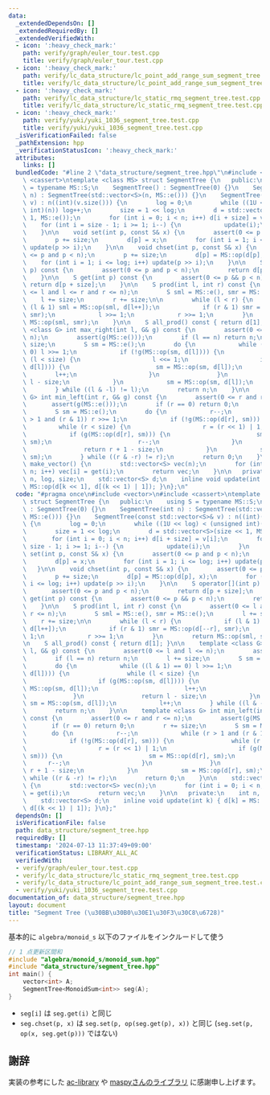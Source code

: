 ```yaml
---
data:
  _extendedDependsOn: []
  _extendedRequiredBy: []
  _extendedVerifiedWith:
  - icon: ':heavy_check_mark:'
    path: verify/graph/euler_tour.test.cpp
    title: verify/graph/euler_tour.test.cpp
  - icon: ':heavy_check_mark:'
    path: verify/lc_data_structure/lc_point_add_range_sum_segment_tree.test.cpp
    title: verify/lc_data_structure/lc_point_add_range_sum_segment_tree.test.cpp
  - icon: ':heavy_check_mark:'
    path: verify/lc_data_structure/lc_static_rmq_segment_tree.test.cpp
    title: verify/lc_data_structure/lc_static_rmq_segment_tree.test.cpp
  - icon: ':heavy_check_mark:'
    path: verify/yuki/yuki_1036_segment_tree.test.cpp
    title: verify/yuki/yuki_1036_segment_tree.test.cpp
  _isVerificationFailed: false
  _pathExtension: hpp
  _verificationStatusIcon: ':heavy_check_mark:'
  attributes:
    links: []
  bundledCode: "#line 2 \"data_structure/segment_tree.hpp\"\n#include <vector>\n#include\
    \ <cassert>\ntemplate <class MS> struct SegmentTree {\n   public:\n    using S\
    \ = typename MS::S;\n    SegmentTree() : SegmentTree(0) {}\n    SegmentTree(int\
    \ n) : SegmentTree(std::vector<S>(n, MS::e())) {}\n    SegmentTree(const std::vector<S>&\
    \ v) : n((int)(v.size())) {\n        log = 0;\n        while ((1U << log) < (unsigned\
    \ int)(n)) log++;\n        size = 1 << log;\n        d = std::vector<S>(size <<\
    \ 1, MS::e());\n        for (int i = 0; i < n; i++) d[i + size] = v[i];\n    \
    \    for (int i = size - 1; i >= 1; i--) {\n            update(i);\n        }\n\
    \    }\n\n    void set(int p, const S& x) {\n        assert(0 <= p and p < n);\n\
    \        p += size;\n        d[p] = x;\n        for (int i = 1; i <= log; i++)\
    \ update(p >> i);\n    }\n\n    void chset(int p, const S& x) {\n        assert(0\
    \ <= p and p < n);\n        p += size;\n        d[p] = MS::op(d[p], x);\n    \
    \    for (int i = 1; i <= log; i++) update(p >> i);\n    }\n\n    S operator[](int\
    \ p) const {\n        assert(0 <= p and p < n);\n        return d[p + size];\n\
    \    }\n\n    S get(int p) const {\n        assert(0 <= p && p < n);\n       \
    \ return d[p + size];\n    }\n\n    S prod(int l, int r) const {\n        assert(0\
    \ <= l and l <= r and r <= n);\n        S sml = MS::e(), smr = MS::e();\n    \
    \    l += size;\n        r += size;\n\n        while (l < r) {\n            if\
    \ (l & 1) sml = MS::op(sml, d[l++]);\n            if (r & 1) smr = MS::op(d[--r],\
    \ smr);\n            l >>= 1;\n            r >>= 1;\n        }\n        return\
    \ MS::op(sml, smr);\n    }\n\n    S all_prod() const { return d[1]; }\n\n    template\
    \ <class G> int max_right(int l, G& g) const {\n        assert(0 <= l and l <=\
    \ n);\n        assert(g(MS::e()));\n        if (l == n) return n;\n        l +=\
    \ size;\n        S sm = MS::e();\n        do {\n            while ((l & 1) ==\
    \ 0) l >>= 1;\n            if (!g(MS::op(sm, d[l]))) {\n                while\
    \ (l < size) {\n                    l <<= 1;\n                    if (g(MS::op(sm,\
    \ d[l]))) {\n                        sm = MS::op(sm, d[l]);\n                \
    \        l++;\n                    }\n                }\n                return\
    \ l - size;\n            }\n            sm = MS::op(sm, d[l]);\n            l++;\n\
    \        } while ((l & -l) != l);\n        return n;\n    }\n\n    template <class\
    \ G> int min_left(int r, G& g) const {\n        assert(0 <= r and r <= n);\n \
    \       assert(g(MS::e()));\n        if (r == 0) return 0;\n        r += size;\n\
    \        S sm = MS::e();\n        do {\n            r--;\n            while (r\
    \ > 1 and (r & 1)) r >>= 1;\n            if (!g(MS::op(d[r], sm))) {\n       \
    \         while (r < size) {\n                    r = (r << 1) | 1;\n        \
    \            if (g(MS::op(d[r], sm))) {\n                        sm = MS::op(d[r],\
    \ sm);\n                        r--;\n                    }\n                }\n\
    \                return r + 1 - size;\n            }\n            sm = MS::op(d[r],\
    \ sm);\n        } while ((r & -r) != r);\n        return 0;\n    }\n\n    std::vector<S>\
    \ make_vector() {\n        std::vector<S> vec(n);\n        for (int i = 0; i <\
    \ n; i++) vec[i] = get(i);\n        return vec;\n    }\n\n   private:\n    int\
    \ n, log, size;\n    std::vector<S> d;\n    inline void update(int k) { d[k] =\
    \ MS::op(d[k << 1], d[(k << 1) | 1]); }\n};\n"
  code: "#pragma once\n#include <vector>\n#include <cassert>\ntemplate <class MS>\
    \ struct SegmentTree {\n   public:\n    using S = typename MS::S;\n    SegmentTree()\
    \ : SegmentTree(0) {}\n    SegmentTree(int n) : SegmentTree(std::vector<S>(n,\
    \ MS::e())) {}\n    SegmentTree(const std::vector<S>& v) : n((int)(v.size()))\
    \ {\n        log = 0;\n        while ((1U << log) < (unsigned int)(n)) log++;\n\
    \        size = 1 << log;\n        d = std::vector<S>(size << 1, MS::e());\n \
    \       for (int i = 0; i < n; i++) d[i + size] = v[i];\n        for (int i =\
    \ size - 1; i >= 1; i--) {\n            update(i);\n        }\n    }\n\n    void\
    \ set(int p, const S& x) {\n        assert(0 <= p and p < n);\n        p += size;\n\
    \        d[p] = x;\n        for (int i = 1; i <= log; i++) update(p >> i);\n \
    \   }\n\n    void chset(int p, const S& x) {\n        assert(0 <= p and p < n);\n\
    \        p += size;\n        d[p] = MS::op(d[p], x);\n        for (int i = 1;\
    \ i <= log; i++) update(p >> i);\n    }\n\n    S operator[](int p) const {\n \
    \       assert(0 <= p and p < n);\n        return d[p + size];\n    }\n\n    S\
    \ get(int p) const {\n        assert(0 <= p && p < n);\n        return d[p + size];\n\
    \    }\n\n    S prod(int l, int r) const {\n        assert(0 <= l and l <= r and\
    \ r <= n);\n        S sml = MS::e(), smr = MS::e();\n        l += size;\n    \
    \    r += size;\n\n        while (l < r) {\n            if (l & 1) sml = MS::op(sml,\
    \ d[l++]);\n            if (r & 1) smr = MS::op(d[--r], smr);\n            l >>=\
    \ 1;\n            r >>= 1;\n        }\n        return MS::op(sml, smr);\n    }\n\
    \n    S all_prod() const { return d[1]; }\n\n    template <class G> int max_right(int\
    \ l, G& g) const {\n        assert(0 <= l and l <= n);\n        assert(g(MS::e()));\n\
    \        if (l == n) return n;\n        l += size;\n        S sm = MS::e();\n\
    \        do {\n            while ((l & 1) == 0) l >>= 1;\n            if (!g(MS::op(sm,\
    \ d[l]))) {\n                while (l < size) {\n                    l <<= 1;\n\
    \                    if (g(MS::op(sm, d[l]))) {\n                        sm =\
    \ MS::op(sm, d[l]);\n                        l++;\n                    }\n   \
    \             }\n                return l - size;\n            }\n           \
    \ sm = MS::op(sm, d[l]);\n            l++;\n        } while ((l & -l) != l);\n\
    \        return n;\n    }\n\n    template <class G> int min_left(int r, G& g)\
    \ const {\n        assert(0 <= r and r <= n);\n        assert(g(MS::e()));\n \
    \       if (r == 0) return 0;\n        r += size;\n        S sm = MS::e();\n \
    \       do {\n            r--;\n            while (r > 1 and (r & 1)) r >>= 1;\n\
    \            if (!g(MS::op(d[r], sm))) {\n                while (r < size) {\n\
    \                    r = (r << 1) | 1;\n                    if (g(MS::op(d[r],\
    \ sm))) {\n                        sm = MS::op(d[r], sm);\n                  \
    \      r--;\n                    }\n                }\n                return\
    \ r + 1 - size;\n            }\n            sm = MS::op(d[r], sm);\n        }\
    \ while ((r & -r) != r);\n        return 0;\n    }\n\n    std::vector<S> make_vector()\
    \ {\n        std::vector<S> vec(n);\n        for (int i = 0; i < n; i++) vec[i]\
    \ = get(i);\n        return vec;\n    }\n\n   private:\n    int n, log, size;\n\
    \    std::vector<S> d;\n    inline void update(int k) { d[k] = MS::op(d[k << 1],\
    \ d[(k << 1) | 1]); }\n};"
  dependsOn: []
  isVerificationFile: false
  path: data_structure/segment_tree.hpp
  requiredBy: []
  timestamp: '2024-07-13 11:37:49+09:00'
  verificationStatus: LIBRARY_ALL_AC
  verifiedWith:
  - verify/graph/euler_tour.test.cpp
  - verify/lc_data_structure/lc_static_rmq_segment_tree.test.cpp
  - verify/lc_data_structure/lc_point_add_range_sum_segment_tree.test.cpp
  - verify/yuki/yuki_1036_segment_tree.test.cpp
documentation_of: data_structure/segment_tree.hpp
layout: document
title: "Segment Tree (\u30BB\u30B0\u30E1\u30F3\u30C8\u6728)"
---
```


基本的に `algebra/monoid_s` 以下のファイルをインクルードして使う

```cpp
// 1 点更新区間和
#include "algebra/monoid_s/monoid_sum.hpp"
#include "data_structure/segment_tree.hpp"
int main() {
    vector<int> A;
    SegmentTree<MonoidSum<int>> seg(A);
}
```

- `seg[i]` は `seg.get(i)` と同じ
- `seg.chset(p, x)` は `seg.set(p, op(seg.get(p), x))` と同じ (`seg.set(p, op(x, seg.get(p)))` ではない)


## 謝辞

実装の参考にした [ac-library](https://github.com/atcoder/ac-library) や [maspyさんのライブラリ](https://github.com/maspypy/library) に感謝申し上げます。
